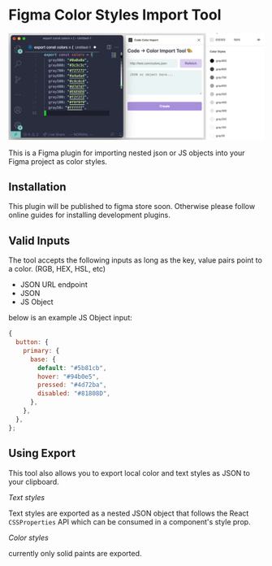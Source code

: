 # Figma Color Styles Import Tool

![Demo Image](demo.png)

This is a Figma plugin for importing nested json or JS objects into your Figma project as color styles.

## Installation

This plugin will be published to figma store soon. Otherwise please follow online guides for installing development plugins.

## Valid Inputs

The tool accepts the following inputs as long as the key, value pairs point to a color. (RGB, HEX, HSL, etc)

- JSON URL endpoint
- JSON
- JS Object

below is an example JS Object input:

```javascript
{
  button: {
    primary: {
      base: {
        default: "#5b81cb",
        hover: "#94b0e5",
        pressed: "#4d72ba",
        disabled: "#81808D",
      },
    },
  },
};
```

## Using Export

This tool also allows you to export local color and text styles as JSON to your clipboard.

_Text styles_

Text styles are exported as a nested JSON object that follows the React `CSSProperties` API which can be consumed in a component's style prop.

_Color styles_

currently only solid paints are exported.
